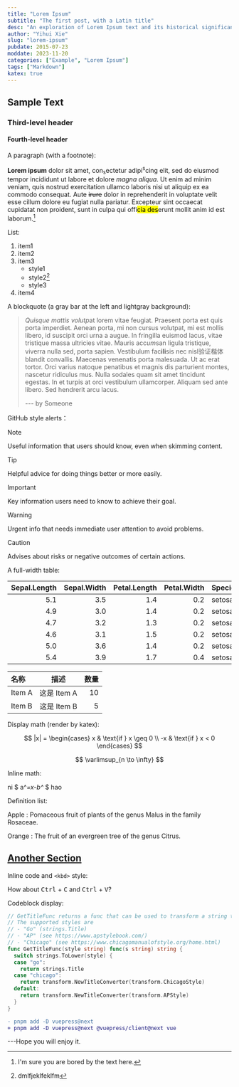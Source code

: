 ```yaml
---
title: "Lorem Ipsum"
subtitle: "The first post, with a Latin title"
desc: "An exploration of Lorem Ipsum text and its historical significance in typography and design. Learn about the origins and usage of this placeholder text."
author: "Yihui Xie"
slug: "lorem-ipsum"
pubdate: 2015-07-23
moddate: 2023-11-20
categories: ["Example", "Lorem Ipsum"]
tags: ["Markdown"]
katex: true
---
```


## Sample Text

### Third-level header

#### Fourth-level header

A paragraph (with a footnote):

**Lorem ipsum** dolor sit amet, con<sub>s</sub>ectetur adipi<sup>s</sup>cing elit, sed do eiusmod
tempor incididunt ut labore et dolore *magna aliqua*. Ut enim ad minim veniam,
quis nostrud exercitation ullamco laboris nisi ut aliquip ex ea commodo
consequat. Aute ~~irure~~ dolor in reprehenderit in voluptate velit esse cillum
dolore eu fugiat nulla pariatur. Excepteur sint occaecat cupidatat non proident,
sunt in culpa qui offi<mark>cia des</mark>erunt mollit anim id est laborum.[^1]

[^1]: I'm sure you are bored by the text here.

List:

1. item1
2. item2
3. item3
   - style1
   - style2[^2]
   - style3
4. item4

[^2]: dmlfjeklfeklfm

A blockquote (a gray bar at the left and lightgray background):

> *Quisque mattis volutp*at lorem vitae feugiat. Praesent porta est quis porta
> imperdiet. Aenean porta, mi non cursus volutpat, mi est mollis libero, id
> suscipit orci urna a augue. In fringilla euismod lacus, vitae tristique massa
> ultricies vitae. Mauris acc*um*san ligula tristique, viverra nulla sed, porta
> sapien. Vestibulum fac**ili**sis nec nisl验证楷体 blandit convallis. Maecenas venenatis
> porta malesuada. Ut ac erat tortor. Orci varius natoque penatibus et magnis
> dis parturient montes, nascetur ridiculus mus. Nulla sodales quam sit amet
> tincidunt egestas. In et turpis at orci vestibulum ullamcorper. Aliquam sed
> ante libero. Sed hendrerit arcu lacus.
>
> --- by Someone

GitHub style alerts：

> [!NOTE]
> Useful information that users should know, even when skimming content.

> [!TIP]
> Helpful advice for doing things better or more easily.

> [!IMPORTANT]
> Key information users need to know to achieve their goal.

> [!WARNING]
> Urgent info that needs immediate user attention to avoid problems.

> [!CAUTION]
> Advises about risks or negative outcomes of certain actions.

A full-width table:

| Sepal.Length | Sepal.Width | Petal.Length | Petal.Width | Species | dsk |
|-------------:|------------:|-------------:|------------:|:--------|-----|
|          5.1 |         3.5 |          1.4 |         0.2 | setosa  | aaa |
|          4.9 |         3.0 |          1.4 |         0.2 | setosa  | aaa |
|          4.7 |         3.2 |          1.3 |         0.2 | setosa  | aaa |
|          4.6 |         3.1 |          1.5 |         0.2 | setosa  | aaa |
|          5.0 |         3.6 |          1.4 |         0.2 | setosa  | aaa |
|          5.4 |         3.9 |          1.7 |         0.4 | setosa  | aaa |

| 名称        | 描述       | 数量 |
|:-----------|:----------:|-----:|
| Item A     | 这是 Item A |   10 |
| Item B     | 这是 Item B |    5 |

Display math (render by katex):

$$
|x| = \begin{cases} x & \text{if } x \geq 0 \\ -x & \text{if } x < 0  \end{cases}
$$

$$
\varlimsup_{n \to \infty}
$$

Inline math:

ni $ a^*=x-b^* $ hao

Definition list:

Apple
:   Pomaceous fruit of plants of the genus Malus in
    the family Rosaceae.

Orange
:   The fruit of an evergreen tree of the genus Citrus.

## [Another Section](https://www.baidu.com)

Inline code and `<kbd>` style:

How about <kbd>Ctrl</kbd> + <kbd>C</kbd> and <kbd>Ctrl</kbd> + <kbd>V</kbd>?

Codeblock display:

```go
// GetTitleFunc returns a func that can be used to transform a string to title case.
// The supported styles are
// - "Go" (strings.Title)
// - "AP" (see https://www.apstylebook.com/)
// - "Chicago" (see https://www.chicagomanualofstyle.org/home.html)
func GetTitleFunc(style string) func(s string) string {
  switch strings.ToLower(style) {
  case "go":
    return strings.Title
  case "chicago":
    return transform.NewTitleConverter(transform.ChicagoStyle)
  default:
    return transform.NewTitleConverter(transform.APStyle)
  }
}
```

```diff
- pnpm add -D vuepress@next
+ pnpm add -D vuepress@next @vuepress/client@next vue
```

---Hope you will enjoy it.
